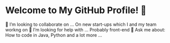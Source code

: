 # Welcome to My GitHub Profile! 👋
👯 I’m looking to collaborate on ... On new start-ups which I and my team workng on
🤔 I’m looking for help with ... Probably front-end
💬 Ask me about: How to code in Java, Python and a lot more ...
